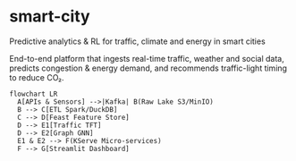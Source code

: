 # smart-city
Predictive analytics &amp; RL for traffic, climate and energy in smart cities

End-to-end platform that ingests real-time traffic, weather and social data,
predicts congestion & energy demand, and recommends traffic-light timing 
to reduce CO₂.

```mermaid
flowchart LR
  A[APIs & Sensors] -->|Kafka| B(Raw Lake S3/MinIO)
  B --> C[ETL Spark/DuckDB]
  C --> D[Feast Feature Store]
  D --> E1[Traffic TFT]
  D --> E2[Graph GNN]
  E1 & E2 --> F(KServe Micro-services)
  F --> G[Streamlit Dashboard]
